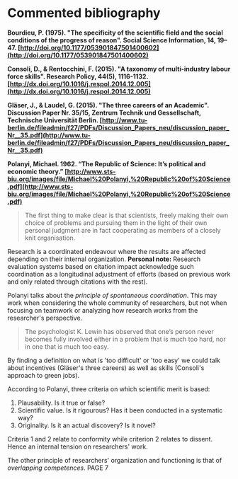 # Commented bibliography

**Bourdieu, P. (1975). "The specificity of the scientific field and the social conditions of the progress of reason". Social Science Information, 14, 19–47. [http://doi.org/10.1177/053901847501400602](http://doi.org/10.1177/053901847501400602)**

**Consoli, D., & Rentocchini, F. (2015). "A taxonomy of multi-industry labour force skills". Research Policy, 44(5), 1116-1132. [http://dx.doi.org/10.1016/j.respol.2014.12.005](http://dx.doi.org/10.1016/j.respol.2014.12.005)**

**Gläser, J., & Laudel, G. (2015). "The three careers of an Academic". Discussion Paper Nr. 35/15, Zentrum Technik und Gessellschaft, Technische Universität Berlin. [http://www.tu-berlin.de/fileadmin/f27/PDFs/Discussion_Papers_neu/discussion_paper_Nr__35.pdf](http://www.tu-berlin.de/fileadmin/f27/PDFs/Discussion_Papers_neu/discussion_paper_Nr__35.pdf)**

**Polanyi, Michael. 1962. “The Republic of Science: It’s political and economic
theory.”
[http://www.sts-biu.org/images/file/Michael%20Polanyi,%20Republic%20of%20Science.pdf](http://www.sts-biu.org/images/file/Michael%20Polanyi,%20Republic%20of%20Science.pdf)**

>The first thing to make clear is that scientists, freely making their own choice of problems and pursuing them in the light of their own personal judgment are in fact cooperating as members of a closely knit organisation.

Research is a coordinated endeavour where the results are affected depending on their internal organization. **Personal note:** Research evaluation systems based on citation impact acknowledge such coordination as a longitudinal adjustment of efforts (based on previous work and only related through citations with the rest).

Polanyi talks about the *principle of spontaneous coordination*. This may work when considering the whole community of researchers, but not when focusing on teamwork or analyzing how research works from the researcher's perspective.

>The psychologist K. Lewin has observed that one’s person never becomes fully involved either in a problem that is much too hard, nor in one that is much too easy.

By finding a definition on what is 'too difficult' or 'too easy' we could talk about incentives (Gläser's three careers) as well as skills (Consoli's approach to green jobs).

According to Polanyi, three criteria on which scientific merit is based:

1. Plausability. Is it true or false?
2. Scientific value. Is it rigourous? Has it been conducted in a systematic way?
3. Originality. Is it an actual discovery? Is it novel?

Criteria 1 and 2 relate to conformity while criterion 2 relates to dissent. Hence an internal tension on researchers' work.

The other principle of researchers' organization and functioning is that of *overlapping competences*. PAGE 7